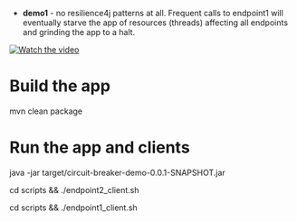 
* **demo1** - no resilience4j patterns at all. Frequent calls to endpoint1 will eventually starve the app of resources (threads) affecting all endpoints and grinding the app to a halt.

[![Watch the video](https://i9.ytimg.com/vi/bP8rpTYJ10w/mq2.jpg?sqp=CPf6v_IF&rs=AOn4CLCKftGrO2q-W3bfHJzRwvbqWZYsQw)](https://youtu.be/bP8rpTYJ10w)

# Build the app

mvn clean package

# Run the app and clients

java -jar target/circuit-breaker-demo-0.0.1-SNAPSHOT.jar

cd scripts && ./endpoint2_client.sh

cd scripts && ./endpoint1_client.sh

